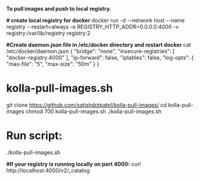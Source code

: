 **To pull images and push to local registry.**

**# create local registry for docker**
docker run -d  --network host  --name registry  --restart=always  -e REGISTRY_HTTP_ADDR=0.0.0.0:4000  -v registry:/var/lib/registry  registry:2


**#Create daemon.json file in /etc/docker directory and restart docker**
cat /etc/docker/daemon.json
{
    "bridge": "none",
    "insecure-registries": [
        "docker-registry:4000"
    ],
    "ip-forward": false,
    "iptables": false,
    "log-opts": {
        "max-file": "5",
        "max-size": "50m"
    }
}


# kolla-pull-images.sh
git clone https://github.com/satishdotpatel/kolla-pull-images/
cd kolla-pull-images
chmod 700 kolla-pull-images.sh
./kolla-pull-images.sh

# Run script:
./kolla-pull-images.sh

**#If your registry is running locally on port 4000:**
curl http://localhost:4000/v2/_catalog

